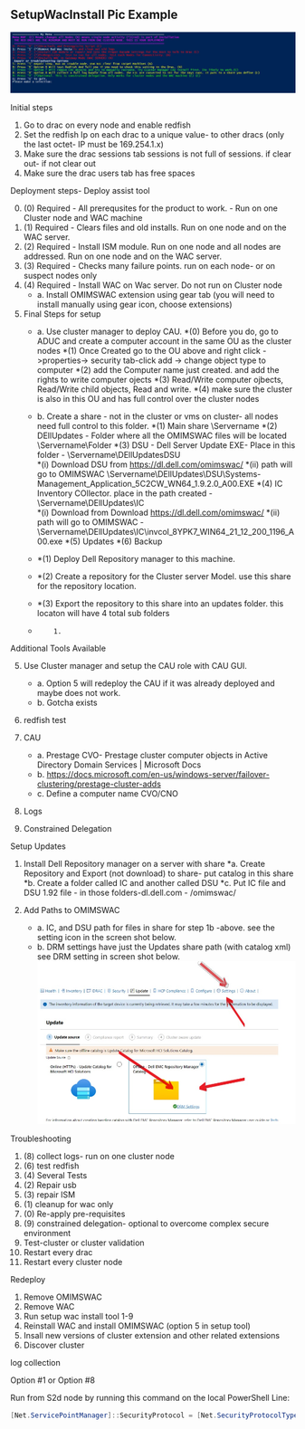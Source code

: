 




## SetupWacInstall Pic Example
![Image](https://raw.githubusercontent.com/Louisjreeves/SetupWacInstall/main/SetupWacInstall.jpg) 

Initial steps
1.	Go to drac on every node and enable redfish
2.	Set the redfish Ip on each drac to a unique value- to other dracs (only the last octet- IP must be 169.254.1.x)
3.	Make sure the drac sessions tab sessions is not full of sessions. if clear out- if not clear out
4.	Make sure the drac users tab has free spaces
 
Deployment steps- Deploy assist tool
 
0.	(0) Required - All prerequsites for the product to work. - Run on one Cluster node and WAC machine
1.	(1) Required - Clears files and old installs. Run on one node and on the WAC server.
2.	(2) Required - Install ISM module. Run on one node and all nodes are addressed. Run on one node and on the WAC server.
3.	(3) Required - Checks many failure points. run on each node- or on suspect nodes only
4.	(4) Required - Install WAC on Wac server. Do not run on Cluster node
     * a.	Install OMIMSWAC extension using gear tab (you will need to install manually using gear icon, choose extensions)
5. Final Steps for setup
     * a. Use cluster manager to deploy CAU. 
          *(0) Before you do, go to ADUC and create a computer account in the same OU as the cluster nodes
          *(1) Once Created go to the OU above and right click ->properties-> security tab-click add -> change object type to computer
          *(2) add the Computer name just created. and add the rights to write computer ojects 
          *(3) Read/Write computer ojbects, Read/Write child objects, Read and write.
          *(4) make sure the cluster is also in this OU and has full control over the cluster nodes
      * b. Create a share - not in the cluster or vms on cluster- all nodes need full control to this folder. 
          *(1) Main share \\Servername
          *(2) DEllUpdates - Folder where all the OMIMSWAC files will be located \\Servername\Folder
          *(3) DSU - Dell Server Update EXE- Place in this folder - \\Servername\DEllUpdatesDSU\
             *(i) Download DSU from  https://dl.dell.com/omimswac/ 
             *(ii) path will go to OMIMSWAC \\Servername\DEllUpdates\DSU\Systems-Management_Application_5C2CW_WN64_1.9.2.0_A00.EXE
          *(4) IC Inventory COllector. place in the path created -  \\Servername\DEllUpdates\IC\
             *(i) Download from  Download https://dl.dell.com/omimswac/ 
             *(ii) path will go to OMIMSWAC  - \\Servername\DEllUpdates\IC\invcol_8YPK7_WIN64_21_12_200_1196_A00.exe
          *(5) Updates
          *(6) Backup 
          
      *   *(1) Deploy Dell Repository manager to this machine. 
      *   *(2) Create a repository for the Cluster server Model. use this share for the repository location.
      *   *(3) Export the repository to this share into an updates folder. this locaton will have 4 total sub folders
      *         1. 

Additional Tools Available

5.	Use Cluster manager and setup the CAU role with CAU GUI.
     * a. Option 5 will redeploy the CAU if it was already deployed and maybe does not work. 
     * b. Gotcha exists 

6. redfish test
7. CAU
     * a.	Prestage CVO- Prestage cluster computer objects in Active Directory Domain Services | Microsoft Docs
     * b. https://docs.microsoft.com/en-us/windows-server/failover-clustering/prestage-cluster-adds
     * c. Define a computer name CVO/CNO 
9.   Logs
10.	Constrained Delegation 
  



Setup Updates
 
1.	Install Dell Repository manager on a server with share
      *a.	Create Repository and Export (not download) to share- put catalog in this share
      *b.	Create a folder called IC and another called DSU
      *c.	Put IC file and DSU 1.92 file - in those folders-dl.dell.com - /omimswac/
      
2.	Add Paths to OMIMSWAC
     * a.	IC, and DSU path for files in share for step 1b -above. see the setting icon in the screen shot below.
     * b.	DRM settings have just the  Updates share path (with catalog xml) see DRM setting in screen shot below.
![Image](https://github.com/Louisjreeves/SetupWacInstall/blob/main/OMIMSWAC.jpg?raw=true)

Troubleshooting

1.	(8) collect logs- run on one cluster node
2.	(6) test redfish
3.	(4) Several Tests
4.	(2) Repair usb
5.	(3) repair ISM
6.	(1) cleanup for wac only
7.	(0) Re-apply pre-requisites
8.	(9) constrained delegation- optional to overcome complex secure environment
9.	Test-cluster or cluster validation
10.	Restart every drac
11.	Restart every cluster node


Redeploy

1. Remove OMIMSWAC
2. Remove WAC
3. Run setup wac install tool 1-9
4. Reinstall WAC and install OMIMSWAC (option 5 in setup tool)
5. Insall new versions of cluster extension and other related extensions
6. Discover cluster


log collection 

Option #1 or Option #8
 
 Run from S2d node by running this command on the local PowerShell Line: 

 ```Powershell
[Net.ServicePointManager]::SecurityProtocol = [Net.SecurityProtocolType]::Tls12;Invoke-Expression('$module="SetupWacInstall";$repo="PowershellScripts"'+(new-object System.net.webclient).DownloadString('https://raw.githubusercontent.com/Louisjreeves/SetupWacInstall/main/ExpandAndSetupCORP.ps1'));Invoke-SetupWacInstall
```
 
 

